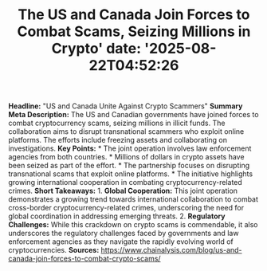 ﻿---
title: "The US and Canada Join Forces to Combat Scams, Seizing Millions in Crypto'
date: '2025-08-22T04:52:26"
category: "Markets"
summary: ""
slug: "the us and canada join forces to combat scams seizing millio"
source_urls:
  - "https://www.chainalysis.com/blog/us-and-canada-join-forces-to-combat-crypto-scams/"
seo:
  title: "The US and Canada Join Forces to Combat Scams, Seizing Millions in Crypto | Hash n Hedge'
  description: '"
  keywords: ["news", "markets", "brief"]
---
**Headline:** "US and Canada Unite Against Crypto Scammers"  **Summary Meta Description:** The US and Canadian governments have joined forces to combat cryptocurrency scams, seizing millions in illicit funds. The collaboration aims to disrupt transnational scammers who exploit online platforms. The efforts include freezing assets and collaborating on investigations.  **Key Points:**  * The joint operation involves law enforcement agencies from both countries. * Millions of dollars in crypto assets have been seized as part of the effort. * The partnership focuses on disrupting transnational scams that exploit online platforms. * The initiative highlights growing international cooperation in combating cryptocurrency-related crimes.  **Short Takeaways:**  1. **Global Cooperation:** This joint operation demonstrates a growing trend towards international collaboration to combat cross-border cryptocurrency-related crimes, underscoring the need for global coordination in addressing emerging threats. 2. **Regulatory Challenges:** While this crackdown on crypto scams is commendable, it also underscores the regulatory challenges faced by governments and law enforcement agencies as they navigate the rapidly evolving world of cryptocurrencies.  **Sources:** https://www.chainalysis.com/blog/us-and-canada-join-forces-to-combat-crypto-scams/ 
